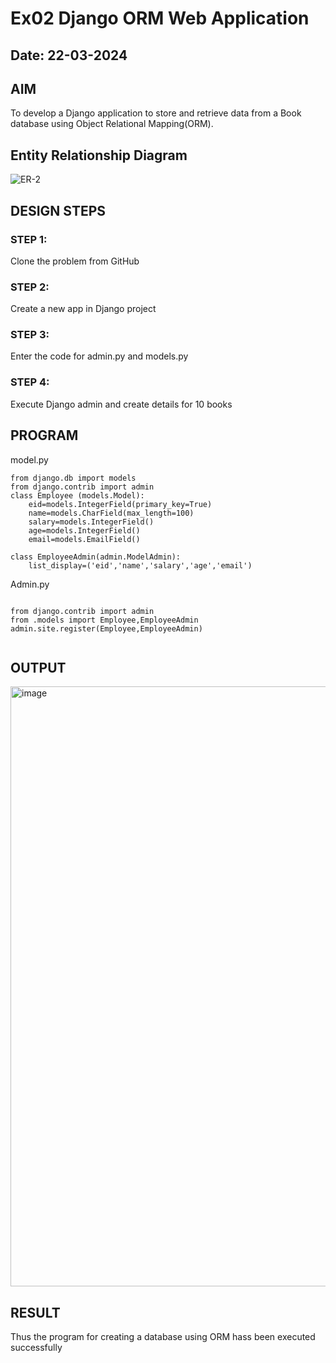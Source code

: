 # Ex02 Django ORM Web Application
## Date: 22-03-2024

## AIM
To develop a Django application to store and retrieve data from a Book database using Object Relational Mapping(ORM).

## Entity Relationship Diagram

![ER-2](https://github.com/Jayapriya242/ORM/assets/114279259/155a5f68-a756-4793-8efe-f2216e8b6c46)




## DESIGN STEPS

### STEP 1:
Clone the problem from GitHub

### STEP 2:
Create a new app in Django project

### STEP 3:
Enter the code for admin.py and models.py

### STEP 4:
Execute Django admin and create details for 10 books

## PROGRAM
model.py
```
from django.db import models
from django.contrib import admin
class Employee (models.Model):
    eid=models.IntegerField(primary_key=True)
    name=models.CharField(max_length=100)
    salary=models.IntegerField()
    age=models.IntegerField()
    email=models.EmailField()
 
class EmployeeAdmin(admin.ModelAdmin):
    list_display=('eid','name','salary','age','email')

```
Admin.py

```

from django.contrib import admin
from .models import Employee,EmployeeAdmin
admin.site.register(Employee,EmployeeAdmin)


```


## OUTPUT
<img width="960" alt="image" src="https://github.com/Jayapriya242/ORM/assets/114279259/a22043d9-ed12-49f3-8f52-d648167a4828">




## RESULT
Thus the program for creating a database using ORM hass been executed successfully
